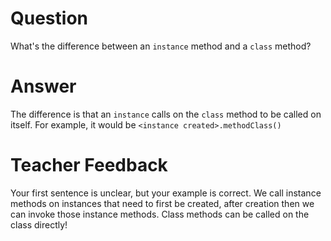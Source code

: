 # Question
What's the difference between an `instance` method and a `class` method?

# Answer
The difference is that an `instance` calls on the `class` method to be called on itself. For example, it would be `<instance created>.methodClass()`

# Teacher Feedback

Your first sentence is unclear, but your example is correct. We call instance methods on instances that need to first be created, after creation then we can invoke those instance methods. Class methods can be called on the class directly!